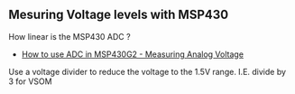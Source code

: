 
## Mesuring Voltage levels with MSP430

How linear is the MSP430 ADC ?


- [How to use ADC in MSP430G2 - Measuring Analog Voltage](https://circuitdigest.com/microcontroller-projects/how-to-use-adc-in-msp430g2-measuring-analog-voltage)


Use a voltage divider to reduce the voltage to the 1.5V range. I.E. divide by 3 for VSOM
